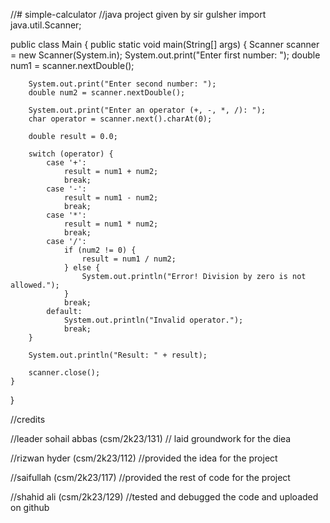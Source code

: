 //# simple-calculator
//java project given by sir gulsher
import java.util.Scanner;

public class Main {
    public static void main(String[] args) {
        Scanner scanner = new Scanner(System.in);
        System.out.print("Enter first number: ");
        double num1 = scanner.nextDouble();
        
        System.out.print("Enter second number: ");
        double num2 = scanner.nextDouble();

        System.out.print("Enter an operator (+, -, *, /): ");
        char operator = scanner.next().charAt(0);

        double result = 0.0;

        switch (operator) {
            case '+':
                result = num1 + num2;
                break;
            case '-':
                result = num1 - num2;
                break;
            case '*':
                result = num1 * num2;
                break;
            case '/':
                if (num2 != 0) {
                    result = num1 / num2;
                } else {
                    System.out.println("Error! Division by zero is not allowed.");
                }
                break;
            default:
                System.out.println("Invalid operator.");
                break;
        }

        System.out.println("Result: " + result);
        
        scanner.close();
    }
}

//credits 

//leader sohail abbas (csm/2k23/131)
// laid groundwork for the diea

//rizwan hyder (csm/2k23/112)
//provided the idea for the project

//saifullah (csm/2k23/117)
//provided the rest of code for the project

//shahid ali (csm/2k23/129)
//tested and debugged the code and uploaded on github
